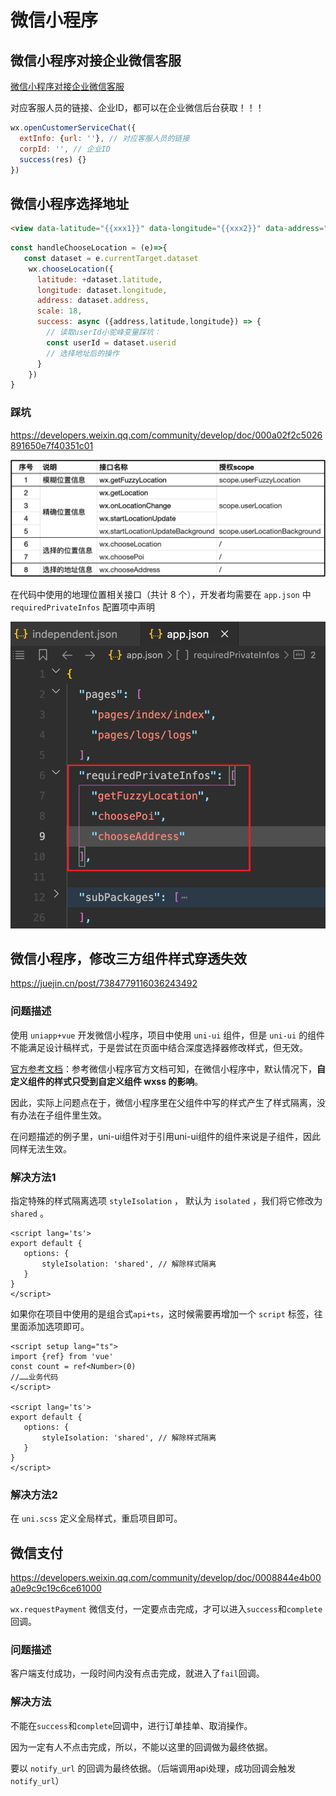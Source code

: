 #  微信小程序

## 微信小程序对接企业微信客服

[微信小程序对接企业微信客服](https://developers.weixin.qq.com/community/develop/article/doc/00026676a30c2804cdbead76056413)

对应客服人员的链接、企业ID，都可以在企业微信后台获取！！！

```js
wx.openCustomerServiceChat({
  extInfo: {url: ''}, // 对应客服人员的链接
  corpId: '', // 企业ID
  success(res) {}
})

```

## 微信小程序选择地址


```html
<view data-latitude="{{xxx1}}" data-longitude="{{xxx2}}" data-address="{{xxx}}" data-userId="{{xxx}}" bindtap="handleChooseLocation"></view>
```

```js
const handleChooseLocation = (e)=>{
   const dataset = e.currentTarget.dataset
    wx.chooseLocation({
      latitude: +dataset.latitude,
      longitude: dataset.longitude,
      address: dataset.address,
      scale: 18,
      success: async ({address,latitude,longitude}) => {
        // 读取userId小驼峰变量踩坑：
        const userId = dataset.userid
        // 选择地址后的操作
      }
    })
}
```

### 踩坑

https://developers.weixin.qq.com/community/develop/doc/000a02f2c5026891650e7f40351c01

![alt text](wxchat.assets/image.png)

在代码中使用的地理位置相关接口（共计 8 个），开发者均需要在 `app.json` 中 `requiredPrivateInfos` 配置项中声明

![alt text](wxchat.assets/image-1.png)


## 微信小程序，修改三方组件样式穿透失效

https://juejin.cn/post/7384779116036243492

### 问题描述

使用 `uniapp+vue` 开发微信小程序，项目中使用 `uni-ui` 组件，但是 `uni-ui` 的组件不能满足设计稿样式，于是尝试在页面中结合深度选择器修改样式，但无效。

[官方参考文档](https://developers.weixin.qq.com/miniprogram/dev/framework/custom-component/wxml-wxss.html#%E7%BB%84%E4%BB%B6%E6%A0%B7%E5%BC%8F%E9%9A%94%E7%A6%BB)：参考微信小程序官方文档可知，在微信小程序中，默认情况下，**自定义组件的样式只受到自定义组件 wxss 的影响**。

因此，实际上问题点在于，微信小程序里在父组件中写的样式产生了样式隔离，没有办法在子组件里生效。

在问题描述的例子里，uni-ui组件对于引用uni-ui组件的组件来说是子组件，因此同样无法生效。

### 解决方法1

指定特殊的样式隔离选项 `styleIsolation` ， 默认为 `isolated` ，我们将它修改为 `shared` 。

```vue
<script lang='ts'>
export default {
   options: {
       styleIsolation: 'shared', // 解除样式隔离
   }
}
</script>
```

如果你在项目中使用的是组合式`api+ts`，这时候需要再增加一个 `script` 标签，往里面添加选项即可。

```vue
<script setup lang="ts">
import {ref} from 'vue'
const count = ref<Number>(0)
//……业务代码
</script>

<script lang='ts'>
export default {
   options: {
       styleIsolation: 'shared', // 解除样式隔离
   }
}
</script>
```

### 解决方法2

在 `uni.scss` 定义全局样式，重启项目即可。


## 微信支付

https://developers.weixin.qq.com/community/develop/doc/0008844e4b00a0e9c9c19c6ce61000

`wx.requestPayment` 微信支付，一定要点击完成，才可以进入`success`和`complete`回调。

### 问题描述

客户端支付成功，一段时间内没有点击完成，就进入了`fail`回调。

### 解决方法

不能在`success`和`complete`回调中，进行订单挂单、取消操作。

因为一定有人不点击完成，所以，不能以这里的回调做为最终依据。

要以 `notify_url` 的回调为最终依据。（后端调用api处理，成功回调会触发`notify_url`）

